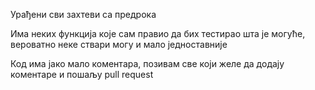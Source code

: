 Урађени сви захтеви са предрока

Има неких функција које сам правио да бих тестирао шта је могуће,
вероватно неке ствари могу и мало једноставније

Код има јако мало коментара, позивам све који желе да додају коментаре и пошаљу pull request
